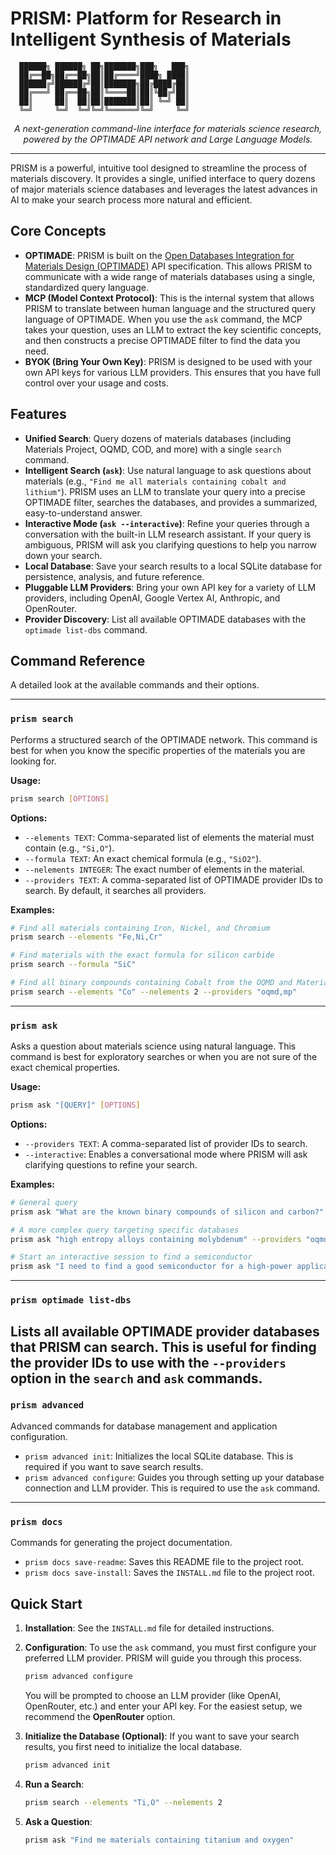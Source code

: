 
# PRISM: Platform for Research in Intelligent Synthesis of Materials

      ██████╗ ██████╗ ██╗███████╗███╗   ███╗
      ██╔══██╗██╔══██╗██║██╔════╝████╗ ████║
      ██████╔╝██████╔╝██║███████╗██╔████╔██║
      ██╔═══╝ ██╔══██╗██║╚════██║██║╚██╔╝██║
      ██║     ██║  ██║██║███████║██║ ╚═╝ ██║
      ╚═╝     ╚═╝  ╚═╝╚═╝╚══════╝╚═╝     ╚═╝

<p align="center">
    <em>A next-generation command-line interface for materials science research, powered by the OPTIMADE API network and Large Language Models.</em>
</p>

---

PRISM is a powerful, intuitive tool designed to streamline the process of materials discovery. It provides a single, unified interface to query dozens of major materials science databases and leverages the latest advances in AI to make your search process more natural and efficient.

## Core Concepts

- **OPTIMADE**: PRISM is built on the [Open Databases Integration for Materials Design (OPTIMADE)](https://www.optimade.org/) API specification. This allows PRISM to communicate with a wide range of materials databases using a single, standardized query language.
- **MCP (Model Context Protocol)**: This is the internal system that allows PRISM to translate between human language and the structured query language of OPTIMADE. When you use the `ask` command, the MCP takes your question, uses an LLM to extract the key scientific concepts, and then constructs a precise OPTIMADE filter to find the data you need.
- **BYOK (Bring Your Own Key)**: PRISM is designed to be used with your own API keys for various LLM providers. This ensures that you have full control over your usage and costs.

## Features

- **Unified Search**: Query dozens of materials databases (including Materials Project, OQMD, COD, and more) with a single `search` command.
- **Intelligent Search (`ask`)**: Use natural language to ask questions about materials (e.g., `"Find me all materials containing cobalt and lithium"`). PRISM uses an LLM to translate your query into a precise OPTIMADE filter, searches the databases, and provides a summarized, easy-to-understand answer.
- **Interactive Mode (`ask --interactive`)**: Refine your queries through a conversation with the built-in LLM research assistant. If your query is ambiguous, PRISM will ask you clarifying questions to help you narrow down your search.
- **Local Database**: Save your search results to a local SQLite database for persistence, analysis, and future reference.
- **Pluggable LLM Providers**: Bring your own API key for a variety of LLM providers, including OpenAI, Google Vertex AI, Anthropic, and OpenRouter.
- **Provider Discovery**: List all available OPTIMADE databases with the `optimade list-dbs` command.

## Command Reference

A detailed look at the available commands and their options.

---
### `prism search`
Performs a structured search of the OPTIMADE network. This command is best for when you know the specific properties of the materials you are looking for.

**Usage:**
```bash
prism search [OPTIONS]
```

**Options:**
- `--elements TEXT`: Comma-separated list of elements the material must contain (e.g., `"Si,O"`).
- `--formula TEXT`: An exact chemical formula (e.g., `"SiO2"`).
- `--nelements INTEGER`: The exact number of elements in the material.
- `--providers TEXT`: A comma-separated list of OPTIMADE provider IDs to search. By default, it searches all providers.

**Examples:**
```bash
# Find all materials containing Iron, Nickel, and Chromium
prism search --elements "Fe,Ni,Cr"

# Find materials with the exact formula for silicon carbide
prism search --formula "SiC"

# Find all binary compounds containing Cobalt from the OQMD and Materials Project databases
prism search --elements "Co" --nelements 2 --providers "oqmd,mp"
```
---
### `prism ask`
Asks a question about materials science using natural language. This command is best for exploratory searches or when you are not sure of the exact chemical properties.

**Usage:**
```bash
prism ask "[QUERY]" [OPTIONS]
```

**Options:**
- `--providers TEXT`: A comma-separated list of provider IDs to search.
- `--interactive`: Enables a conversational mode where PRISM will ask clarifying questions to refine your search.

**Examples:**
```bash
# General query
prism ask "What are the known binary compounds of silicon and carbon?"

# A more complex query targeting specific databases
prism ask "high entropy alloys containing molybdenum" --providers "oqmd"

# Start an interactive session to find a semiconductor
prism ask "I need to find a good semiconductor for a high-power application" --interactive
```
---
### `prism optimade list-dbs`
Lists all available OPTIMADE provider databases that PRISM can search. This is useful for finding the provider IDs to use with the `--providers` option in the `search` and `ask` commands.
---
### `prism advanced`
Advanced commands for database management and application configuration.

- `prism advanced init`: Initializes the local SQLite database. This is required if you want to save search results.
- `prism advanced configure`: Guides you through setting up your database connection and LLM provider. This is required to use the `ask` command.
---
### `prism docs`
Commands for generating the project documentation.

- `prism docs save-readme`: Saves this README file to the project root.
- `prism docs save-install`: Saves the `INSTALL.md` file to the project root.

## Quick Start

1.  **Installation**: See the `INSTALL.md` file for detailed instructions.
2.  **Configuration**: To use the `ask` command, you must first configure your preferred LLM provider. PRISM will guide you through this process.
    ```bash
    prism advanced configure
    ```
    You will be prompted to choose an LLM provider (like OpenAI, OpenRouter, etc.) and enter your API key. For the easiest setup, we recommend the **OpenRouter** option.

3.  **Initialize the Database (Optional)**: If you want to save your search results, you first need to initialize the local database.
    ```bash
    prism advanced init
    ```
4.  **Run a Search**:
    ```bash
    prism search --elements "Ti,O" --nelements 2
    ```
5.  **Ask a Question**:
    ```bash
    prism ask "Find me materials containing titanium and oxygen"
    ```
